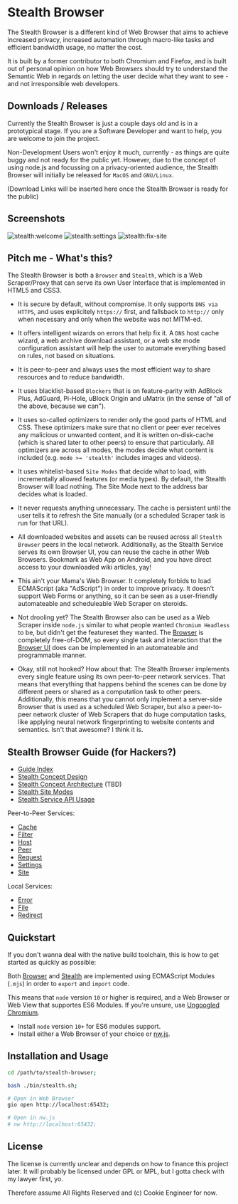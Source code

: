 
# Stealth Browser

The Stealth Browser is a different kind of Web Browser that aims to achieve increased privacy,
increased automation through macro-like tasks and efficient bandwidth usage, no matter the cost.

It is built by a former contributor to both Chromium and Firefox, and is built out of personal
opinion on how Web Browsers should try to understand the Semantic Web in regards on letting the
user decide what they want to see - and not irresponsible web developers.


## Downloads / Releases

Currently the Stealth Browser is just a couple days old and is in a prototypical stage. If you
are a Software Developer and want to help, you are welcome to join the project.

Non-Development Users won't enjoy it much, currently - as things are quite buggy and not ready
for the public yet. However, due to the concept of using node.js and focussing on a privacy-oriented
audience, the Stealth Browser will initially be released for `MacOS` and `GNU/Linux`.

(Download Links will be inserted here once the Stealth Browser is ready for the public)


## Screenshots

![stealth:welcome](./guide/screenshots/stealth:welcome.png)
![stealth:settings](./guide/screenshots/stealth:settings.png)
![stealth:fix-site](./guide/screenshots/stealth:fix-site.png)

## Pitch me - What's this?

The Stealth Browser is both a `Browser` and `Stealth`, which is a Web Scraper/Proxy
that can serve its own User Interface that is implemented in HTML5 and CSS3.

- It is secure by default, without compromise. It only supports `DNS via HTTPS`,
  and uses explicitely `https://` first, and fallsback to `http://` only when
  necessary and only when the website was not MITM-ed.

- It offers intelligent wizards on errors that help fix it. A `DNS` host cache
  wizard, a web archive download assistant, or a web site mode configuration
  assistant will help the user to automate everything based on rules, not based
  on situations.

- It is peer-to-peer and always uses the most efficient way to share resources
  and to reduce bandwidth.

- It uses blacklist-based `Blockers` that is on feature-parity with AdBlock Plus,
  AdGuard, Pi-Hole, uBlock Origin and uMatrix (in the sense of "all of the above,
  because we can").

- It uses so-called optimizers to render only the good parts of HTML and CSS. These
  optimizers make sure that no client or peer ever receives any malicious or unwanted
  content, and it is written on-disk-cache (which is shared later to other peers) to
  ensure that particularly. All optimizers are across all modes, the modes decide
  what content is included (e.g. `mode >= 'stealth'` includes images and videos).

- It uses whitelist-based `Site Modes` that decide what to load, with incrementally
  allowed features (or media types). By default, the Stealth Browser will load
  nothing. The Site Mode next to the address bar decides what is loaded.

- It never requests anything unnecessary. The cache is persistent until the user tells
  it to refresh the Site manually (or a scheduled Scraper task is run for that URL).

- All downloaded websites and assets can be reused across all `Stealth Browser` peers
  in the local network. Additionally, as the Stealth Service serves its own Browser UI,
  you can reuse the cache in other Web Browsers. Bookmark as Web App on Android, and
  you have direct access to your downloaded wiki articles, yay!

- This ain't your Mama's Web Browser. It completely forbids to load ECMAScript (aka "AdScript")
  in order to improve privacy. It doesn't support Web Forms or anything, so it can be
  seen as a user-friendly automateable and scheduleable Web Scraper on steroids.

- Not drooling yet? The Stealth Browser also can be used as a Web Scraper inside `node.js`
  similar to what people wanted `Chromium Headless` to be, but didn't get the featureset
  they wanted. The [Browser](./browser/source) is completely free-of-DOM, so every single
  task and interaction that the [Browser UI](./browser/design) does can be implemented in
  an automateable and programmable manner.

- Okay, still not hooked? How about that: The Stealth Browser implements every single
  feature using its own peer-to-peer network services. That means that everything that
  happens behind the scenes can be done by different peers or shared as a computation
  task to other peers. Additionally, this means that you cannot only implement a server-side
  Browser that is used as a scheduled Web Scraper, but also a peer-to-peer network cluster
  of Web Scrapers that do huge computation tasks, like applying neural network fingerprinting
  to website contents and semantics. Isn't that awesome? I think it is.


## Stealth Browser Guide (for Hackers?)

- [Guide Index](./guide/README.md)
- [Stealth Concept Design](./guides/concept/Design.md)
- [Stealth Concept Architecture](./guides/concept/Design.md) (TBD)
- [Stealth Site Modes](./guides/concept/Modes.md)
- [Stealth Service API Usage](./guides/services/Usage.md)

Peer-to-Peer Services:

- [Cache](./services/peer-to-peer/Cache.md)
- [Filter](./services/peer-to-peer/Filter.md)
- [Host](./services/peer-to-peer/Host.md)
- [Peer](./services/peer-to-peer/Peer.md)
- [Request](./services/peer-to-peer/Request.md)
- [Settings](./services/peer-to-peer/Settings.md)
- [Site](./services/peer-to-peer/Site.md)

Local Services:

- [Error](./services/local/Error.md)
- [File](./services/local/File.md)
- [Redirect](./services/local/Redirect.md)


## Quickstart

If you don't wanna deal with the native build toolchain, this
is how to get started as quickly as possible:


Both [Browser](/browser/source) and [Stealth](/stealth/source)
are implemented using ECMAScript Modules (`.mjs`) in order to
`export` and `import` code.

This means that `node` version `10` or higher is required, and
a Web Browser or Web View that supportes ES6 Modules. If you're
unsure, use [Ungoogled Chromium](https://github.com/Eloston/ungoogled-chromium).

- Install `node` version `10+` for ES6 modules support.
- Install either a Web Browser of your choice or [nw.js](https://nwjs.io/downloads).


## Installation and Usage

```bash
cd /path/to/stealth-browser;

bash ./bin/stealth.sh;

# Open in Web Browser
gio open http://localhost:65432;

# Open in nw.js
# nw http://localhost:65432;
```


## License

The license is currently unclear and depends on how to finance this project later.
It will probably be licensed under GPL or MPL, but I gotta check with my lawyer
first, yo.

Therefore assume All Rights Reserved and (c) Cookie Engineer for now.


